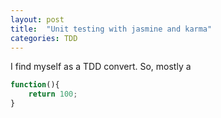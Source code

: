 ```yaml
---
layout: post
title:  "Unit testing with jasmine and karma"
categories: TDD
---
```


I find myself as a TDD convert. So, mostly a 

```javascript
function(){
    return 100;
}
```